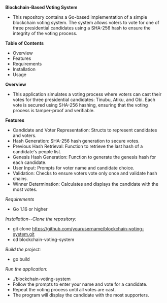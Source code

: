 **Blockchain-Based Voting System**

- This repository contains a Go-based implementation of a simple blockchain voting system. The system allows voters to vote for one of three presidential candidates using a SHA-256 hash to ensure the integrity of the voting process.

**Table of Contents**
- Overview
- Features
- Requirements
- Installation
- Usage

**Overview**
- This application simulates a voting process where voters can cast their votes for three presidential candidates: Tinubu, Atiku, and Obi. Each vote is secured using SHA-256 hashing, ensuring that the voting process is tamper-proof and verifiable.

**Features**
- Candidate and Voter Representation: Structs to represent candidates and voters.
- Hash Generation: SHA-256 hash generation to secure votes.
- Previous Hash Retrieval: Function to retrieve the last hash of a candidate's people list.
- Genesis Hash Generation: Function to generate the genesis hash for each candidate.
- User Input: Prompts for voter name and candidate choice.
- Validation: Checks to ensure voters vote only once and validate hash chains.
- Winner Determination: Calculates and displays the candidate with the most votes.

*Requirements*
- Go 1.16 or higher

*Installation--Clone the repository:*
- git clone https://github.com/yourusername/blockchain-voting-system.git
- cd blockchain-voting-system

*Build the project:*
- go build

*Run the application:*
- ./blockchain-voting-system
- Follow the prompts to enter your name and vote for a candidate.
- Repeat the voting process until all votes are cast.
- The program will display the candidate with the most supporters.
